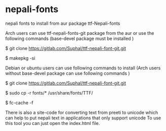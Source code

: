 # nepali-fonts
nepali fonts to install from aur package ttf-Nepali-fonts

Arch users can use ttf-nepali-fonts-git package from the aur or use the following commands (base-devel package must be installed )

$ git clone https://gitlab.com/Suphal/ttf-nepali-font-git.git 


$ makepkg -si

Debian or ubuntu users can use following commands to install (Arch users without base-devel package can use following commands ) 


$ git clone https://gitlab.com/Suphal/ttf-nepali-font-git.git


$ sudo cp -r fonts/* /usr/share/fonts/TTF/


$ fc-cache -f


There is also a site-code for converting text from preeti to unicode which can help to put nepali text in applications that only support unicode
To use this tool you can just open the index.html file.
